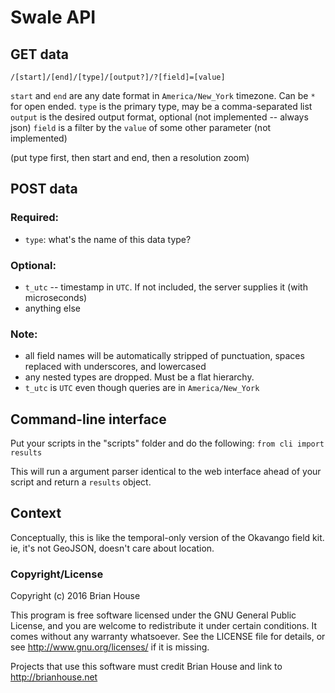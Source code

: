 # Swale API

## GET data
`/[start]/[end]/[type]/[output?]/?[field]=[value]`

`start` and `end` are any date format in `America/New_York` timezone. Can be `*` for open ended.
`type` is the primary type, may be a comma-separated list 
`output` is the desired output format, optional (not implemented -- always json)
`field` is a filter by the `value` of some other parameter (not implemented)

(put type first, then start and end, then a resolution zoom)

## POST data

### Required:
- `type`: what's the name of this data type?


### Optional:
- `t_utc` -- timestamp in `UTC`. If not included, the server supplies it (with microseconds)
- anything else

### Note:
- all field names will be automatically stripped of punctuation, spaces replaced with underscores, and lowercased
- any nested types are dropped. Must be a flat hierarchy.
- `t_utc` is `UTC` even though queries are in `America/New_York`


## Command-line interface

Put your scripts in the "scripts" folder and do the following: `from cli import results`

This will run a argument parser identical to the web interface ahead of your script and return a `results` object.    


## Context

Conceptually, this is like the temporal-only version of the Okavango field kit. ie, it's not GeoJSON, doesn't care about location.



### Copyright/License

Copyright (c) 2016 Brian House

This program is free software licensed under the GNU General Public License, and you are welcome to redistribute it under certain conditions. It comes without any warranty whatsoever. See the LICENSE file for details, or see <http://www.gnu.org/licenses/> if it is missing.

Projects that use this software must credit Brian House and link to http://brianhouse.net